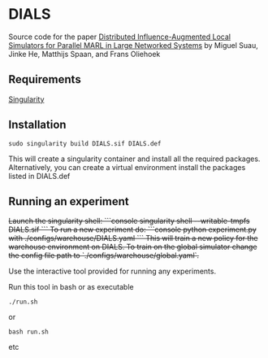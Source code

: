 # DIALS

Source code for the paper [Distributed Influence-Augmented Local Simulators for Parallel MARL in Large Networked Systems](https://openreview.net/forum?id=lKFOwaYNQlb) by Miguel Suau, Jinke He, Matthijs Spaan, and Frans Oliehoek

## Requirements
[Singularity](https://sylabs.io/docs/)

## Installation
```console 
sudo singularity build DIALS.sif DIALS.def
```
This will create a singularity container and install all the required packages. Alternatively, you can create a virtual environment install the packages listed in DIALS.def

## Running an experiment
<strike>
Launch the singularity shell:
```console
singularity shell --writable-tmpfs DIALS.sif
```
To run a new experiment do:
```console
python experiment.py with ./configs/warehouse/DIALS.yaml
```
This will train a new policy for the warehouse environment on DIALS. To train on the global simulator change the config file path to `./configs/warehouse/global.yaml`.
</strike>

Use the interactive tool provided for running any experiments.

Run this tool in bash or as executable
```console
./run.sh
```
or
```console
bash run.sh
```

etc